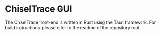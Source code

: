 # ChiselTrace GUI

The ChiselTrace front-end is written in Rust using the Tauri framework. For build instructions, please refer to the readme of the repository root.

